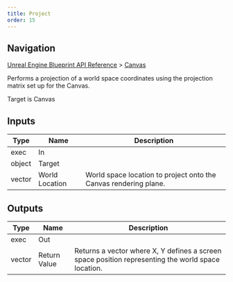 ```yaml
---
title: Project
order: 15
---
```

## Navigation

[Unreal Engine Blueprint API Reference](https://dev.epicgames.com/documentation/en-us/unreal-engine/BlueprintAPI) > [Canvas](https://dev.epicgames.com/documentation/en-us/unreal-engine/BlueprintAPI/Canvas)

Performs a projection of a world space coordinates using the projection matrix set up for the Canvas.

Target is Canvas

## Inputs

| Type | Name | Description |
| --- | --- | --- |
| exec | In |  |
| object | Target |  |
| vector | World Location | World space location to project onto the Canvas rendering plane. |

## Outputs

| Type | Name | Description |
| --- | --- | --- |
| exec | Out |  |
| vector | Return Value | Returns a vector where X, Y defines a screen space position representing the world space location. |
